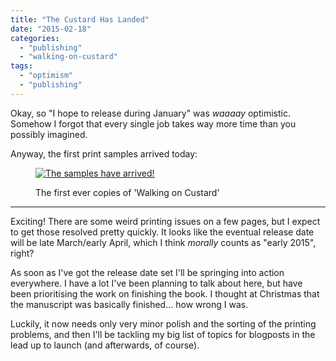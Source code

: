 ```yaml
---
title: "The Custard Has Landed"
date: "2015-02-18"
categories: 
  - "publishing"
  - "walking-on-custard"
tags: 
  - "optimism"
  - "publishing"
---
```


Okay, so "I hope to release during January" was _waaaay_ optimistic. Somehow I forgot that every single job takes way more time than you possibly imagined.

Anyway, the first print samples arrived today:

<figure>

[![The samples have arrived!](images/Trimmed-Samples-300x241.png)](https://www.walkingoncustard.com/wp-content/uploads/2015/02/Trimmed-Samples.png)

<figcaption>

The first ever copies of 'Walking on Custard'

</figcaption>

</figure>

* * *

Exciting! There are some weird printing issues on a few pages, but I expect to get those resolved pretty quickly. It looks like the eventual release date will be late March/early April, which I think _morally_ counts as "early 2015", right?

As soon as I've got the release date set I'll be springing into action everywhere. I have a lot I've been planning to talk about here, but have been prioritising the work on finishing the book. I thought at Christmas that the manuscript was basically finished... how wrong I was.

Luckily, it now needs only very minor polish and the sorting of the printing problems, and then I'll be tackling my big list of topics for blogposts in the lead up to launch (and afterwards, of course).

